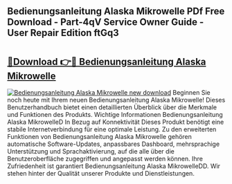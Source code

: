 ## Bedienungsanleitung Alaska Mikrowelle PDf Free Download - Part-4qV Service Owner Guide - User Repair Edition ftGq3

# <h2><a href="http://df2h01.blite.top/?on=Bedienungsanleitung+Alaska+Mikrowelle">🔗Download 👉🔴 Bedienungsanleitung Alaska Mikrowelle</a></h2>

[![Bedienungsanleitung Alaska Mikrowelle new download](https://i.imgur.com/lujVjoI.png)](http://df2h01.blite.top/?on=Bedienungsanleitung+Alaska+Mikrowelle)
Beginnen Sie noch heute mit Ihrem neuen Bedienungsanleitung Alaska Mikrowelle! Dieses Benutzerhandbuch bietet einen detaillierten Überblick über die Merkmale und Funktionen des Produkts. Wichtige Informationen Bedienungsanleitung Alaska MikrowelleD In Bezug auf Konnektivität Dieses Produkt benötigt eine stabile Internetverbindung für eine optimale Leistung. Zu den erweiterten Funktionen von Bedienungsanleitung Alaska Mikrowelle gehören automatische Software-Updates, anpassbares Dashboard, mehrsprachige Unterstützung und Sprachaktivierung, auf die alle über die Benutzeroberfläche zugegriffen und angepasst werden können. Ihre Zufriedenheit ist garantiert Bedienungsanleitung Alaska MikrowelleDD. Wir stehen hinter der Qualität unserer Produkte und Dienstleistungen.

